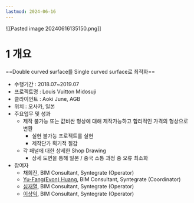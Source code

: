 ```yaml
---
lastmod: 2024-06-16
---
```

![[Pasted image 20240616135150.png]]
# 1 개요
==Double curved surface를 Single curved surface로 최적화==

- 수행기간 : 2018.07~2019.07
- 프로젝트명 : Louis Vuitton Midosuji
- 클라이언트 : Aoki June, AGB
- 위치 : 오사카, 일본
- 주요업무 및 성과
	- 제작 불가능 또는 값비싼 형상에 대해 제작가능하고 합리적인 가격의 형상으로 변환
		- 실현 불가능 프로젝트를 실현
		- 제작단가 획기적 절감
	- 각 패널에 대한 상세한 Shop Drawing
		- 상세 도면을 통해 일본 / 중국 소통 과정 중 오류 최소화
- 참여자
	- 채희진, BIM Consultant, Syntegrate (Operator)
	- [Yu-Fang(Evon) Huang](https://www.linkedin.com/in/evon-huang/), BIM Consultant, Syntegrate (Coordinator)
	- [심재열](https://www.linkedin.com/in/jaeyeol-s-803393a7/), BIM Consultant, Syntegrate (Operator)
	- [이상익](https://www.linkedin.com/in/sangik-lee-0b5b23147/), BIM Consultant, Syntegrate (Operator)